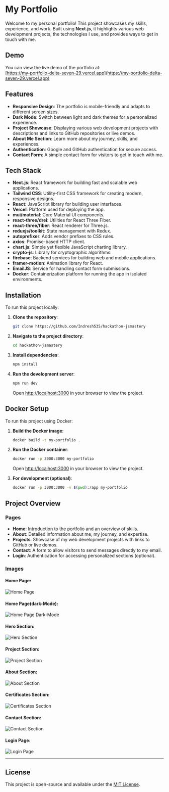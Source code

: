 # My Portfolio

Welcome to my personal portfolio! This project showcases my skills, experience, and work. Built using **Next.js**, it highlights various web development projects, the technologies I use, and provides ways to get in touch with me.

## Demo

You can view the live demo of the portfolio at:  
[https://my-portfolio-delta-seven-29.vercel.app](https://my-portfolio-delta-seven-29.vercel.app)

## Features

- **Responsive Design**: The portfolio is mobile-friendly and adapts to different screen sizes.
- **Dark Mode**: Switch between light and dark themes for a personalized experience.
- **Project Showcase**: Displaying various web development projects with descriptions and links to GitHub repositories or live demos.
- **About Me Section**: Learn more about my journey, skills, and experiences.
- **Authentication**: Google and GitHub authentication for secure access.
- **Contact Form**: A simple contact form for visitors to get in touch with me.

## Tech Stack

- **Next.js**: React framework for building fast and scalable web applications.
- **Tailwind CSS**: Utility-first CSS framework for creating modern, responsive designs.
- **React**: JavaScript library for building user interfaces.
- **Vercel**: Platform used for deploying the app.
- **mui/material**: Core Material UI components.
- **react-three/drei**: Utilities for React Three Fiber.
- **react-three/fiber**: React renderer for Three.js.
- **reduxjs/toolkit**: State management with Redux.
- **autoprefixer**: Adds vendor prefixes to CSS rules.
- **axios**: Promise-based HTTP client.
- **chart.js**: Simple yet flexible JavaScript charting library.
- **crypto-js**: Library for cryptographic algorithms.
- **firebase**: Backend services for building web and mobile applications.
- **framer-motion**: Animation library for React.
- **EmailJS**: Service for handling contact form submissions.
- **Docker**: Containerization platform for running the app in isolated environments.

## Installation

To run this project locally:

1. **Clone the repository**:
   ```bash
   git clone https://github.com/Indresh535/hackathon-jsmastery
   ```

2. **Navigate to the project directory**:
   ```bash
   cd hackathon-jsmastery
   ```

3. **Install dependencies**:
   ```bash
   npm install
   ```

4. **Run the development server**:
   ```bash
   npm run dev
   ```

   Open [http://localhost:3000](http://localhost:3000) in your browser to view the project.

## Docker Setup

To run this project using Docker:

1. **Build the Docker image**:
   ```bash
   docker build -t my-portfolio .
   ```

2. **Run the Docker container**:
   ```bash
   docker run -p 3000:3000 my-portfolio
   ```

   Open [http://localhost:3000](http://localhost:3000) in your browser to view the project.

3. **For development (optional)**:
   ```bash
   docker run -p 3000:3000 -v $(pwd):/app my-portfolio
   ```

## Project Overview

### Pages

- **Home**: Introduction to the portfolio and an overview of skills.
- **About**: Detailed information about me, my journey, and expertise.
- **Projects**: Showcase of my web development projects with links to GitHub or live demos.
- **Contact**: A form to allow visitors to send messages directly to my email.
- **Login**: Authentication for accessing personalized sections (optional).

### Images

#### Home Page:
![Home Page](https://github.com/Indresh535/hackathon-jsmastery/blob/main/public/images/my-portfolio.png)

#### Home Page(dark-Mode):
![Home Page Dark-Mode](https://github.com/Indresh535/hackathon-jsmastery/blob/main/public/images/my-portfolio-dark.png)

#### Hero Section:
![Hero Section](https://github.com/Indresh535/hackathon-jsmastery/blob/main/public/images/hero-section.png)

#### Project Section:
![Project Section](https://github.com/Indresh535/hackathon-jsmastery/blob/main/public/images/projects-section.png)

#### About Section:
![About Section](https://github.com/Indresh535/hackathon-jsmastery/blob/main/public/images/about-section.png)

#### Certificates Section:
![Certificates Section](https://github.com/Indresh535/hackathon-jsmastery/blob/main/public/images/certificates-section.png)

#### Contact Section:
![Contact Section](https://github.com/Indresh535/hackathon-jsmastery/blob/main/public/images/contact-section.png)

#### Login Page:
![Login Page](https://github.com/Indresh535/hackathon-jsmastery/blob/main/public/images/login-page.png)

---

## License

This project is open-source and available under the [MIT License](LICENSE).